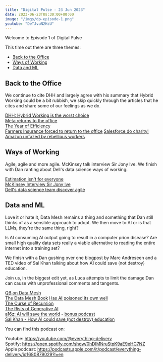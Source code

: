 ```yaml
---
title: "Digital Pulse - 23 Jun 2023"
date: 2023-06-23T08:30:00+00:00
image: "/imgs/dp-episode-1.png"
youtube: "DeTJvuN2HzU"
---
```


Welcome to Episode 1 of Digital Pulse

This time out there are three themes:

* [Back to the Office](#back-to-the-office)
* [Ways of Working](#ways-of-working)
* [Data and ML](#data-and-ml)

<!--more-->

## Back to the Office
We continue to cite DHH and largely agree with his summary that Hybrid Working could be a bit rubbish, we skip quickly through the articles that he cites and share some of our feelings as we do.

[DHH: Hybrid Working is the worst choice](https://world.hey.com/dhh/hybrid-combines-the-worst-of-office-and-remote-work-d3174e50)   
[Meta returns to the office](https://edition.cnn.com/2023/06/01/business/meta-return-to-office/index.html)  
[The Year of Efficiency](https://about.fb.com/news/2023/03/mark-zuckerberg-meta-year-of-efficiency/)    
[Farmers Insurance forced to return to the office](https://nypost.com/2023/06/06/farmers-insurance-workers-blast-return-to-office-mandate/) 
[Salesforce do charity!](https://www.washingtonpost.com/business/2023/06/08/google-salesforce-return-to-office/)    
[Amazon unfazed by rebellious workers](https://finance.yahoo.com/news/amazon-unfazed-remote-workers-protesting-190427347.html)  

## Ways of Working
Agile, agile and more agile. McKinsey talk interview Sir Jony Ive. We finish with Dan ranting about Dell's data science ways of working.

[Estimation isn't for everyone](https://open.nytimes.com/estimation-isnt-for-everyone-a72484f88b27)     
[McKinsey Interview Sir Jony Ive](https://www.mckinsey.com/capabilities/mckinsey-digital/our-insights/the-creative-process-is-fabulously-unpredictable-a-great-idea-cannot-be-predicted)    
[Dell's data science team discover agile](https://thenewstack.io/how-dells-data-science-team-benefits-from-agile-practices/)    

## Data and ML

Love it or hate it, Data Mesh remains a thing and something that Dan still thinks of as a sensible approach to adopt. We then move to AI or is that LLMs, they're the same thing, right?

Is AI consuming AI output going to result in a computer prion disease? Are small high quality data sets really a viable alternative to reading the entire internet into a training set?

We finish with a Dan gushing over one blogpost by Marc Andreseen and a TED video of Sal Khan talking about how AI could save (not destroy) education.

Join us, in the biggest edit yet, as Luca attempts to limit the damage Dan can cause with unprofessional comments and tangents.

[QB on Data Mesh](https://www.mckinsey.com/capabilities/quantumblack/our-insights/demystifying-data-mesh)   
[The Data Mesh Book](https://www.oreilly.com/library/view/data-mesh/9781492092384/) 
[Has AI poisoned its own well](https://tracydurnell.com/2023/06/18/ai-has-poisoned-its-own-well/)   
[The Curse of Recursion](https://arxiv.org/pdf/2305.17493.pdf)  
[The Rists of Generative AI](https://hbr.org/2023/06/managing-the-risks-of-generative-ai)   
[a16z: AI will save the world](https://a16z.com/2023/06/06/ai-will-save-the-world/) - [bonus podcast](https://www.youtube.com/watch?v=0wIUK0nsyUg)  
[Sal Khan - How AI could save (not destroy) education](https://www.youtube.com/watch?v=hJP5GqnTrNo)

You can find this podcast on:

Youtube: https://youtube.com/@everything-delivery   
Spotify: https://open.spotify.com/show/0hDIMNruStpK9aE9eHC7NZ   
Apple podcast: https://podcasts.apple.com/it/podcast/everything-delivery/id1680879029?l=en


